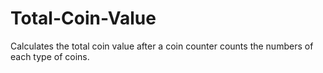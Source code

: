 # Total-Coin-Value
Calculates the total coin value after a coin counter counts the numbers of each type of coins.
